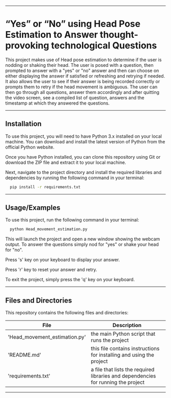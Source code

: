 ***
# “Yes” or “No” using Head Pose Estimation to Answer thought-provoking technological Questions
This project makes use of Head pose estimation to determine if the user is nodding or shaking their head. The user is posed with a question, then prompted to answer with a "yes" or "no" answer and then can choose on either displaying the answer if satisfied or refreshing and retrying if needed. It also allows the user to see if their answer is being recorded correctly or prompts them to retry if the head movement is ambiguous. The user can then go through all questions, answer them accordingly and after quitting the video screen, see a compiled list of question, answers and the timestamp at which they answered the questions.
***
## Installation

To use this project, you will need to have Python 3.x installed on your local machine. You can download and install the latest version of Python from the official Python website.

Once you have Python installed, you can clone this repository using Git or download the ZIP file and extract it to your local machine.

Next, navigate to the project directory and install the required libraries and dependencies by running the following command in your terminal:

```bash
  pip install -r requirements.txt
```
***
## Usage/Examples

To use this project, run the following command in your terminal:

```bash
  python Head_movement_estimation.py
```

This will launch the project and open a new window showing the webcam output. To answer the questions simply nod for "yes" or shake your head for "no".

Press 's' key on your keyboard to display your answer.

Press 'r' key to reset your answer and retry.

To exit the project, simply press the 'q' key on your keyboard.
***
## Files and Directories

This repository contains the following files and directories:

|  File  | Description |
| ------ | ----------- |
| 'Head_movement_estimation.py' | the main Python script that runs the project |
| 'README.md' | this file contains instructions for installing and using the project |
| 'requirements.txt' | a file that lists the required libraries and dependencies for running the project |
***
